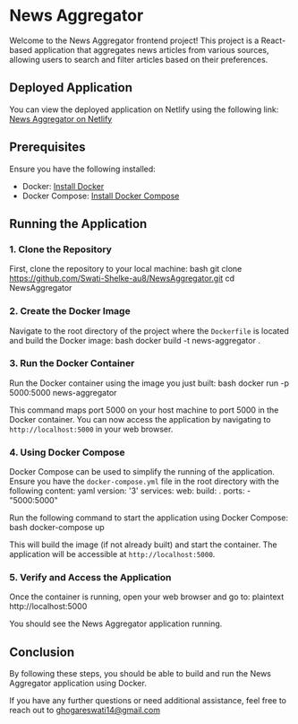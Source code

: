 # News Aggregator

Welcome to the News Aggregator frontend project! This project is a React-based application that aggregates news articles from various sources, allowing users to search and filter articles based on their preferences.

## Deployed Application

You can view the deployed application on Netlify using the following link:
[News Aggregator on Netlify](https://news-aggregator-articles.netlify.app)

## Prerequisites

Ensure you have the following installed:

- Docker: [Install Docker](https://docs.docker.com/get-docker/)
- Docker Compose: [Install Docker Compose](https://docs.docker.com/compose/install/)

## Running the Application

### 1. Clone the Repository

First, clone the repository to your local machine:
bash
git clone https://github.com/Swati-Shelke-au8/NewsAggregator.git
cd NewsAggregator

### 2. Create the Docker Image

Navigate to the root directory of the project where the `Dockerfile` is located and build the Docker image:
bash
docker build -t news-aggregator .

### 3. Run the Docker Container

Run the Docker container using the image you just built:
bash
docker run -p 5000:5000 news-aggregator

This command maps port 5000 on your host machine to port 5000 in the Docker container. You can now access the application by navigating to `http://localhost:5000` in your web browser.

### 4. Using Docker Compose

Docker Compose can be used to simplify the running of the application. Ensure you have the `docker-compose.yml` file in the root directory with the following content:
yaml
version: '3'
services:
web:
build: .
ports: - "5000:5000"

Run the following command to start the application using Docker Compose:
bash
docker-compose up

This will build the image (if not already built) and start the container. The application will be accessible at `http://localhost:5000`.

### 5. Verify and Access the Application

Once the container is running, open your web browser and go to:
plaintext
http://localhost:5000

You should see the News Aggregator application running.

## Conclusion

By following these steps, you should be able to build and run the News Aggregator application using Docker.

If you have any further questions or need additional assistance, feel free to reach out to ghogareswati14@gmail.com
